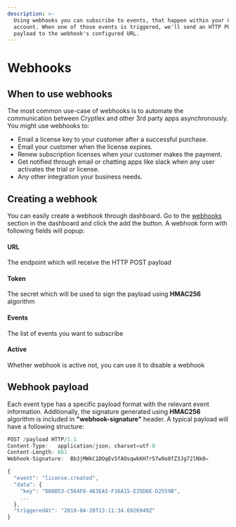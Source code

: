 ```yaml
---
description: >-
  Using webhooks you can subscribe to events, that happen within your Cryptlex
  account. When one of those events is triggered, we'll send an HTTP POST
  payload to the webhook's configured URL.
---
```


# Webhooks

## When to use webhooks

The most common use-case of webhooks is to automate the communication between Cryptlex and other 3rd party apps asynchronously. You might use webhooks to:

* Email a license key to your customer after a successful purchase.
* Email your customer when the license expires.
* Renew subscription licenses when your customer makes the payment.
* Get notified through email or chatting apps like slack when any user activates the trial or license.
* Any other integration your business needs.

## Creating a webhook

You can easily create a webhook through dashboard. Go to the [webhooks](https://app.cryptlex.com/webhooks) section in the dashboard and click the add the button. A webhook form with following fields will popup: 

#### **URL**

The endpoint which will receive the HTTP POST payload

#### **Token**

The secret which will be used to sign the payload using **HMAC256** algorithm

#### Events

The list of events you want to subscribe

#### **Active**

Whether webhook is active not, you can use it to disable a webhook

## Webhook payload

Each event type has a specific payload format with the relevant event information. Additionally, the signature generated using **HMAC256** algorithm is included in **"webhook-signature"** header. A typical payload will have a following structure:

```javascript
POST /payload HTTP/1.1
Content-Type:	application/json; charset=utf-8
Content-Length:	661
Webhook-Signature:	Bb3jMWkC1DOqEv5fAOsqwkKH7r57w9o8fZ3Jg72lNk0=

{
  "event": "license.created",
  "data": {
    "key": "D08B53-C564F8-463EA5-F16A15-E35D6E-D2559B",
    ...
  },
  "triggeredAt": "2018-04-20T13:11:34.6926949Z"
}
```



